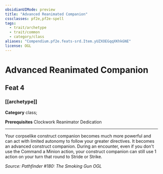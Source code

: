 ```yaml
---
obsidianUIMode: preview
title: "Advanced Reanimated Companion"
cssclasses: pf2e,pf2e-spell
tags:
  - trait/archetype
  - trait/common
  - category/class
aliases: "Compendium.pf2e.feats-srd.Item.yUZXOEGqqXKhkGNE"
license: OGL
---
```

# Advanced Reanimated Companion
## Feat 4
### [[archetype]]

**Category** class; 



**Prerequisites** Clockwork Reanimator Dedication
* * *
Your corpselike construct companion becomes much more powerful and can act with limited autonomy to follow your greater directives. It becomes an advanced construct companion. During an encounter, even if you don't use the Command a Minion action, your construct companion can still use 1 action on your turn that round to Stride or Strike.

*Source: Pathfinder #180: The Smoking Gun*
*OGL*